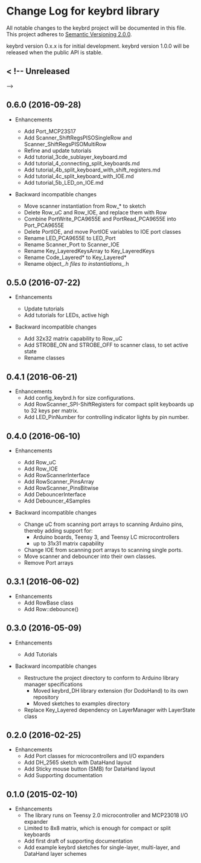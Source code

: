 Change Log for keybrd library
=============================
All notable changes to the keybrd project will be documented in this file.
This project adheres to [Semantic Versioning 2.0.0](http://semver.org/).

keybrd version 0.x.x is for initial development.
keybrd version 1.0.0 will be released when the public API is stable.

< !--
Unreleased
----------
-->

0.6.0 (2016-09-28)
------------------
* Enhancements
  * Add Port_MCP23S17
  * Add Scanner_ShiftRegsPISOSingleRow and Scanner_ShiftRegsPISOMultiRow
  * Refine and update tutorials
  * Add tutorial_3cde_sublayer_keyboard.md
  * Add tutorial_4_connecting_split_keyboards.md
  * Add tutorial_4b_split_keyboard_with_shift_registers.md
  * Add tutorial_4c_split_keyboard_with_IOE.md
  * Add tutorial_5b_LED_on_IOE.md

* Backward incompatible changes
  * Move scanner instantiation from Row_* to sketch
  * Delete Row_uC and Row_IOE, and replace them with Row
  * Combine PortWrite_PCA9655E and PortRead_PCA9655E into Port_PCA9655E
  * Delete PortIOE, and move PortIOE variables to IOE port classes
  * Rename LED_PCA9655E to LED_Port
  * Rename Scanner_Port to Scanner_IOE
  * Rename Key_LayeredKeysArray to Key_LayeredKeys
  * Rename Code_Layered* to Key_Layered*
  * Rename object_*.h files to instantiations_*.h

0.5.0 (2016-07-22)
------------------
* Enhancements
  * Update tutorials
  * Add tutorials for LEDs, active high

* Backward incompatible changes
  * Add 32x32 matrix capability to Row_uC
  * Add STROBE_ON and STROBE_OFF to scanner class, to set active state
  * Rename classes

0.4.1 (2016-06-21)
------------------
* Enhancements
  * Add config_keybrd.h for size configurations.
  * Add RowScanner_SPI-ShiftRegisters for compact split keyboards up to 32 keys per matrix.
  * Add LED_PinNumber for controlling indicator lights by pin number.

0.4.0 (2016-06-10)
------------------
* Enhancements
  * Add Row_uC
  * Add Row_IOE
  * Add RowScannerInterface
  * Add RowScanner_PinsArray
  * Add RowScanner_PinsBitwise
  * Add DebouncerInterface
  * Add Debouncer_4Samples

* Backward incompatible changes
  * Change uC from scanning port arrays to scanning Arduino pins, thereby adding support for:
    * Arduino boards, Teensy 3, and Teensy LC microcontrollers
    * up to 31x31 matrix capability
  * Change IOE from scanning port arrays to scanning single ports.
  * Move scanner and debouncer into their own classes.
  * Remove Port arrays

0.3.1 (2016-06-02)
------------------
* Enhancements
  * Add RowBase class
  * Add Row::debounce()

0.3.0 (2016-05-09)
------------------
* Enhancements
  * Add Tutorials

* Backward incompatible changes
  * Restructure the project directory to conform to Arduino library manager specifications
    * Moved keybrd_DH library extension (for DodoHand) to its own repository
    * Moved sketches to examples directory
  * Replace Key_Layered dependency on LayerManager with LayerState class

0.2.0 (2016-02-25)
------------------
* Enhancements
  * Add Port classes for microcontrollers and I/O expanders
  * Add DH_2565 sketch with DataHand layout
  * Add Sticky mouse button (SMB) for DataHand layout
  * Add Supporting documentation

0.1.0 (2015-02-10)
------------------
* Enhancements
  * The library runs on Teensy 2.0 microcontroller and MCP23018 I/O expander
  * Limited to 8x8 matrix, which is enough for compact or split keyboards
  * Add first draft of supporting documentation
  * Add example keybrd sketches for single-layer, multi-layer, and DataHand layer schemes
